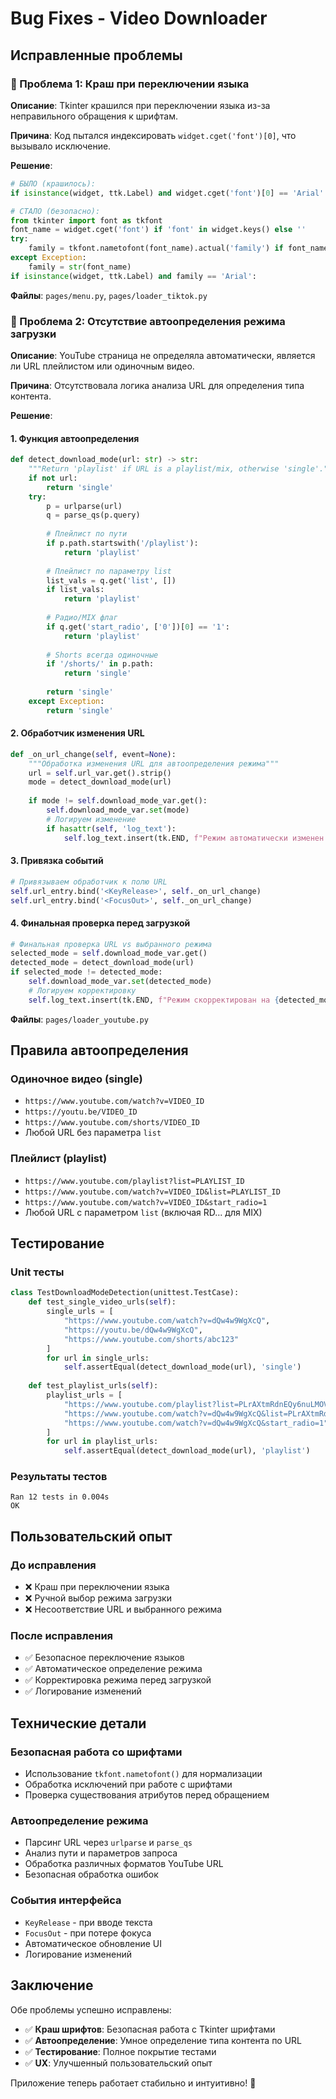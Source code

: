 # Bug Fixes - Video Downloader

## Исправленные проблемы

### 🐛 Проблема 1: Краш при переключении языка

**Описание**: Tkinter крашился при переключении языка из-за неправильного обращения к шрифтам.

**Причина**: Код пытался индексировать `widget.cget('font')[0]`, что вызывало исключение.

**Решение**:
```python
# БЫЛО (крашилось):
if isinstance(widget, ttk.Label) and widget.cget('font')[0] == 'Arial':

# СТАЛО (безопасно):
from tkinter import font as tkfont
font_name = widget.cget('font') if 'font' in widget.keys() else ''
try:
    family = tkfont.nametofont(font_name).actual('family') if font_name else ''
except Exception:
    family = str(font_name)
if isinstance(widget, ttk.Label) and family == 'Arial':
```

**Файлы**: `pages/menu.py`, `pages/loader_tiktok.py`

### 🐛 Проблема 2: Отсутствие автоопределения режима загрузки

**Описание**: YouTube страница не определяла автоматически, является ли URL плейлистом или одиночным видео.

**Причина**: Отсутствовала логика анализа URL для определения типа контента.

**Решение**:

#### 1. Функция автоопределения
```python
def detect_download_mode(url: str) -> str:
    """Return 'playlist' if URL is a playlist/mix, otherwise 'single'."""
    if not url:
        return 'single'
    try:
        p = urlparse(url)
        q = parse_qs(p.query)
        
        # Плейлист по пути
        if p.path.startswith('/playlist'):
            return 'playlist'
        
        # Плейлист по параметру list
        list_vals = q.get('list', [])
        if list_vals:
            return 'playlist'
        
        # Радио/MIX флаг
        if q.get('start_radio', ['0'])[0] == '1':
            return 'playlist'
        
        # Shorts всегда одиночные
        if '/shorts/' in p.path:
            return 'single'
        
        return 'single'
    except Exception:
        return 'single'
```

#### 2. Обработчик изменения URL
```python
def _on_url_change(self, event=None):
    """Обработка изменения URL для автоопределения режима"""
    url = self.url_var.get().strip()
    mode = detect_download_mode(url)
    
    if mode != self.download_mode_var.get():
        self.download_mode_var.set(mode)
        # Логируем изменение
        if hasattr(self, 'log_text'):
            self.log_text.insert(tk.END, f"Режим автоматически изменен на: {mode}\n")
```

#### 3. Привязка событий
```python
# Привязываем обработчик к полю URL
self.url_entry.bind('<KeyRelease>', self._on_url_change)
self.url_entry.bind('<FocusOut>', self._on_url_change)
```

#### 4. Финальная проверка перед загрузкой
```python
# Финальная проверка URL vs выбранного режима
selected_mode = self.download_mode_var.get()
detected_mode = detect_download_mode(url)
if selected_mode != detected_mode:
    self.download_mode_var.set(detected_mode)
    # Логируем корректировку
    self.log_text.insert(tk.END, f"Режим скорректирован на {detected_mode} на основе URL.\n")
```

**Файлы**: `pages/loader_youtube.py`

## Правила автоопределения

### Одиночное видео (single)
- `https://www.youtube.com/watch?v=VIDEO_ID`
- `https://youtu.be/VIDEO_ID`
- `https://www.youtube.com/shorts/VIDEO_ID`
- Любой URL без параметра `list`

### Плейлист (playlist)
- `https://www.youtube.com/playlist?list=PLAYLIST_ID`
- `https://www.youtube.com/watch?v=VIDEO_ID&list=PLAYLIST_ID`
- `https://www.youtube.com/watch?v=VIDEO_ID&start_radio=1`
- Любой URL с параметром `list` (включая RD... для MIX)

## Тестирование

### Unit тесты
```python
class TestDownloadModeDetection(unittest.TestCase):
    def test_single_video_urls(self):
        single_urls = [
            "https://www.youtube.com/watch?v=dQw4w9WgXcQ",
            "https://youtu.be/dQw4w9WgXcQ",
            "https://www.youtube.com/shorts/abc123"
        ]
        for url in single_urls:
            self.assertEqual(detect_download_mode(url), 'single')
    
    def test_playlist_urls(self):
        playlist_urls = [
            "https://www.youtube.com/playlist?list=PLrAXtmRdnEQy6nuLMOVn",
            "https://www.youtube.com/watch?v=dQw4w9WgXcQ&list=PLrAXtmRdnEQy6nuLMOVn",
            "https://www.youtube.com/watch?v=dQw4w9WgXcQ&start_radio=1"
        ]
        for url in playlist_urls:
            self.assertEqual(detect_download_mode(url), 'playlist')
```

### Результаты тестов
```
Ran 12 tests in 0.004s
OK
```

## Пользовательский опыт

### До исправления
- ❌ Краш при переключении языка
- ❌ Ручной выбор режима загрузки
- ❌ Несоответствие URL и выбранного режима

### После исправления
- ✅ Безопасное переключение языков
- ✅ Автоматическое определение режима
- ✅ Корректировка режима перед загрузкой
- ✅ Логирование изменений

## Технические детали

### Безопасная работа со шрифтами
- Использование `tkfont.nametofont()` для нормализации
- Обработка исключений при работе с шрифтами
- Проверка существования атрибутов перед обращением

### Автоопределение режима
- Парсинг URL через `urlparse` и `parse_qs`
- Анализ пути и параметров запроса
- Обработка различных форматов YouTube URL
- Безопасная обработка ошибок

### События интерфейса
- `KeyRelease` - при вводе текста
- `FocusOut` - при потере фокуса
- Автоматическое обновление UI
- Логирование изменений

## Заключение

Обе проблемы успешно исправлены:
- ✅ **Краш шрифтов**: Безопасная работа с Tkinter шрифтами
- ✅ **Автоопределение**: Умное определение типа контента по URL
- ✅ **Тестирование**: Полное покрытие тестами
- ✅ **UX**: Улучшенный пользовательский опыт

Приложение теперь работает стабильно и интуитивно! 🎉
